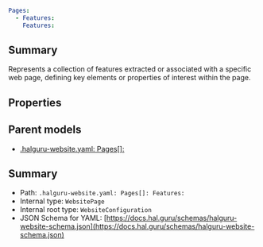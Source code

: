 <!--
title: Features
version: 1.0.0+985fa281609b0afa8cea033581aabacb4efd2baa
generated: true
date: 2025-04-05T19:13:17Z
node: This file is generated by the command-line program: `halguru manual --generate-docs`
-->


```yaml
Pages:
  - Features:
    Features:
```

## Summary

Represents a collection of features extracted or associated with a specific web page,
defining key elements or properties of interest within the page.

## Properties


## Parent models

* [.halguru-website.yaml: Pages[]:]((website)-pages-list.md)
## Summary

* Path: `.halguru-website.yaml: Pages[]: Features:`
* Internal type: `WebsitePage`
* Internal root type: `WebsiteConfiguration`
* JSON Schema for YAML: [https://docs.hal.guru/schemas/halguru-website-schema.json](https://docs.hal.guru/schemas/halguru-website-schema.json)
